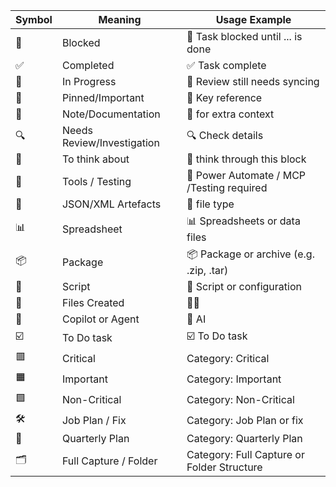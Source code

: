 

Symbol |	Meaning	| Usage Example |
|---|------------|-------------------|
🛑| Blocked |	🛑 Task blocked until ... is done
✅| Completed | ✅ Task complete 
🔄|	In Progress	| 🔄 Review still needs syncing
📌|	Pinned/Important | 📌 Key reference 
📝|	Note/Documentation |📝 for extra context
🔍|	Needs Review/Investigation |🔍 Check details
🧠|	To think about	|🧠 think through this block
🧪| Tools / Testing | 🧪 Power Automate / MCP /Testing required 
🧩| JSON/XML Artefacts | 🧩 file type
📊| Spreadsheet | 📊 Spreadsheets or data files
📦| Package | 📦 Package or archive (e.g. .zip, .tar)
📜| Script | 📜 Script or configuration
📎| Files Created | 📎🧩
🤖| Copilot or Agent | 🤖 AI 
☑️|	To Do task	|☑️ To Do task
🟥|	Critical |	Category: Critical
🟧|	Important	| Category: Important
🟩|	Non-Critical |	Category: Non-Critical
🛠️|	Job Plan / Fix |	Category: Job Plan or fix
📆|	Quarterly Plan |	Category: Quarterly Plan
🗂️|	Full Capture / Folder|	Category: Full Capture or Folder Structure


